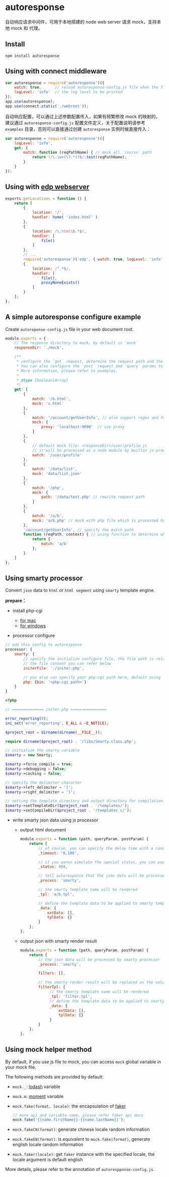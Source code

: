 
autoresponse
========

自动响应请求中间件，可用于本地搭建的 node web server 请求 mock，支持本地 mock 和 代理。

## Install

```shell
npm install autoresponse
```

## Using with connect middleware

```javascript
var autoresponse = require('autoresponse')({ 
    watch: true,      // reload autoresponse-config.js file when the file is changed
    logLevel: 'info'  // the log level to be printed
});
app.use(autoresponse);
app.use(connect.static('./webroot'));
```

自动响应配置，可以通过上述参数配置传入，如果有频繁修改 mock 的映射的，建议通过 `autoresponse-config.js` 配置文件定义，关于配置说明请参考 `examples` 目录，否则可以直接通过创建 `autoresponse` 实例时候直接传入：

```javascript
var autoresponse = require('autoresponse')({
    logLevel: 'info',
    get: {
        match: function (reqPathName) { // mock all `/xx/xx` path
            return !/\.\w+(\?.*)?$/.test(reqPathName);
        }
    }
});
```

## Using with [edp webserver](https://github.com/ecomfe/edp-webserver)

```javascript
exports.getLocations = function () {
    return [
        { 
            location: '/', 
            handler: home( 'index.html' )
        },
        {
            location: /\.html\b.*$/,
            handler: [
                file()
            ]
        },
        // ...
        require('autoresponse')('edp', { watch: true, logLevel: 'info' }),
        { 
            location: /^.*$/, 
            handler: [
                file(),
                proxyNoneExists()
            ]
        }
    ];
};
```

## A simple autoresponse configure example

Create `autoreponse-config.js` file in your web document root.

```javascript
module.exports = {
    // The response directory to mock, by default is `mock`
    responseDir: './mock',

    /**
     * configure the `get` request, determine the request path and the file to be mocked.
     * You can also configure the `post` request and `query` params to mock.
     * More information, please refer to examples.
     *
     * @type {boolean|Array}
     */
    get: [
        {
            match: '/b.html',
            mock: 'c.html'
        },
        {
            match: '/account/getUserInfo', // also support regex and function
            mock: {
                proxy: 'localhost:9090'  // use proxy
            }
        },
        {
            // default mock file: <responseDir>/user/profile.js
            // it'will be processed as a node module by builtin js-processor
            match: '/user/profile' 
        },
        {
            match: '/data/list',
            mock: 'data/list.json'
        },
        {
            match: '/php',
            mock: {
                path: '/data/test.php' // rewrite request path
            }
        },
        {
            match: '/a/b',
            mock: 'a/b.php' // mock with php file which is processed by php processor
        },
        '/account/getUserInfo', // specify the match path
        function (reqPath, context) { // using function to determine which request to mock
            return {
                match: 'a/b'
            };
        }
    ] 
};
```

## Using smarty processor

Convert `json` data to `html` or `html segment` using `smarty` template engine.

**prepare：**

* install php-cgi
    * [for mac](https://gist.github.com/xiangshouding/9359739)
    * [for windows](https://gist.github.com/lily-zhangying/9295c5221fa29d429d52)

* processor configure

```javascript
// add this config to autoresponse
processor: {
    smarty: {
        // specify the initialize configure file, the file path is relative to `responseDir`
        // the file content you can refer below
        initerFile: './initer.php',

        // you also can specify your php-cgi path here, default using `php-cgi`
        php: {bin: '<php-cgi path>'}
    }
}
```

```php
<?php

// ============== initer.php ================

error_reporting(0);
ini_set('error_reporting', E_ALL & ~E_NOTICE);

$project_root = dirname(dirname(__FILE__));

require dirname($project_root) . '/libs/Smarty.class.php';

// initialize the smarty variable
$smarty = new Smarty;

$smarty->force_compile = true;
$smarty->debugging = false;
$smarty->caching = false;

// specify the delimiter chararter
$smarty->left_delimiter = '{';
$smarty->right_delimiter = '}';

// setting the template directory and output directory for compilation
$smarty->setTemplateDir($project_root . '/templates/');
$smarty->setCompileDir($project_root . '/templates_c/');
```

* write smarty json data using js processor

    * output html document

        ```javascript
        module.exports = function (path, queryParam, postParam) {
            return {
                // of course, you can specify the delay time with a random value between 0 and 100
                _timeout: '0,100',

                // if you wanna simulate the special status, you can use this
                _status: 404,

                // tell autoresponse that the json data will be processed by smarty processor
                _process: 'smarty',

                // the smarty template name will be rendered
                _tpl: 'a/b.tpl',

                // define the template data to be applied to smarty template file
                _data: {
                    extData: [],
                    tplData: {}
                }
            };
        };
        ```

    * output json with smarty render result


        ```javascript
        module.exports = function (path, queryParam, postParam) {
            return {
                // the json data will be processed by smarty processor
                _process: 'smarty',

                filters: [],

                // the smarty render result will be replaced as the value of `filterTpl`
                filterTpl: {
                     // the smarty template name will be rendered
                     _tpl: 'filter.tpl',
                     // define the template data to be applied to smarty template file
                     _data: {
                         extData: [],
                         tplData: {}
                     }
                }
            };
        };
        ```


## Using mock helper method

By default, if you use js file to mock, you can access `mock` global variable in your mock file.

The following methods are provided by default:

* `mock._`: [lodash](https://lodash.com/docs) variable

* `mock.m`: [moment](http://momentjs.com/docs/) variable

* `mock.fake(format, locale)`: the encapsulation of [faker](http://marak.com/faker.js/)

    ```javascript
    // more api and variable name, please refer faker api docs
    mock.fake('{{name.firstName}}-{{name.lastName}}');
    ```

* `mock.fakeCN(format)`: generate chinese locale random information

* `mock.fakeEN(format)`: is equivalent to `mock.fake(format)`, generate english locale random information

* `mock.faker(locale)`: get `faker` instance with the specified locale, the locale argument is default english


More details, please refer to the annotation of `autorespponse-config.js`.